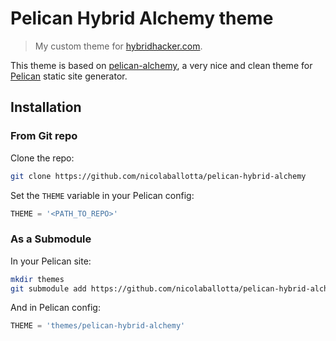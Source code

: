 # Pelican Hybrid Alchemy theme
> My custom theme for [hybridhacker.com](https://hybridhacker.com).

This theme is based on [pelican-alchemy](https://github.com/nairobilug/pelican-alchemy), a very nice and clean theme for [Pelican](http://getpelican.com) static site generator.

## Installation

### From Git repo

Clone the repo:

```bash
git clone https://github.com/nicolaballotta/pelican-hybrid-alchemy
```

Set the `THEME` variable in your Pelican config:

```python
THEME = '<PATH_TO_REPO>'
```

### As a Submodule

In your Pelican site:

```bash
mkdir themes
git submodule add https://github.com/nicolaballotta/pelican-hybrid-alchemy themes/pelican-hybrid-alchemy
```

And in Pelican config:

```python
THEME = 'themes/pelican-hybrid-alchemy'
```
